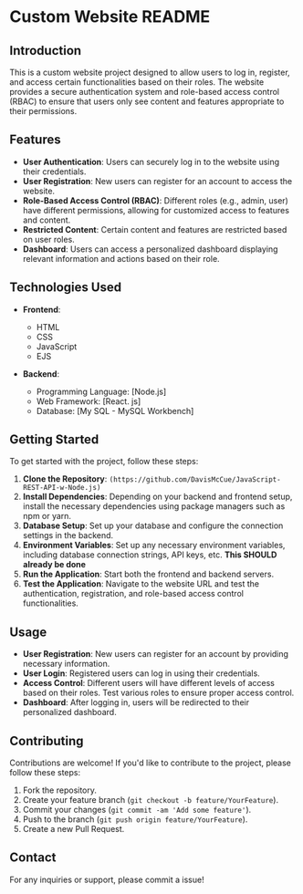# Custom Website README

## Introduction
This is a custom website project designed to allow users to log in, register, and access certain functionalities based on their roles. The website provides a secure authentication system and role-based access control (RBAC) to ensure that users only see content and features appropriate to their permissions.

## Features
- **User Authentication**: Users can securely log in to the website using their credentials.
- **User Registration**: New users can register for an account to access the website.
- **Role-Based Access Control (RBAC)**: Different roles (e.g., admin, user) have different permissions, allowing for customized access to features and content.
- **Restricted Content**: Certain content and features are restricted based on user roles.
- **Dashboard**: Users can access a personalized dashboard displaying relevant information and actions based on their role.

## Technologies Used
- **Frontend**:
  - HTML
  - CSS
  - JavaScript
  - EJS

- **Backend**:
  - Programming Language: [Node.js]
  - Web Framework: [React. js]
  - Database: [My SQL - MySQL Workbench]

## Getting Started
To get started with the project, follow these steps:

1. **Clone the Repository**: `(https://github.com/DavisMcCue/JavaScript-REST-API-w-Node.js)`
2. **Install Dependencies**: Depending on your backend and frontend setup, install the necessary dependencies using package managers such as npm or yarn.
3. **Database Setup**: Set up your database and configure the connection settings in the backend.
4. **Environment Variables**: Set up any necessary environment variables, including database connection strings, API keys, etc. <b>This SHOULD already be done </b>
5. **Run the Application**: Start both the frontend and backend servers.
6. **Test the Application**: Navigate to the website URL and test the authentication, registration, and role-based access control functionalities.

## Usage
- **User Registration**: New users can register for an account by providing necessary information.
- **User Login**: Registered users can log in using their credentials.
- **Access Control**: Different users will have different levels of access based on their roles. Test various roles to ensure proper access control.
- **Dashboard**: After logging in, users will be redirected to their personalized dashboard.

## Contributing
Contributions are welcome! If you'd like to contribute to the project, please follow these steps:
1. Fork the repository.
2. Create your feature branch (`git checkout -b feature/YourFeature`).
3. Commit your changes (`git commit -am 'Add some feature'`).
4. Push to the branch (`git push origin feature/YourFeature`).
5. Create a new Pull Request.

## Contact
For any inquiries or support, please commit a issue!
